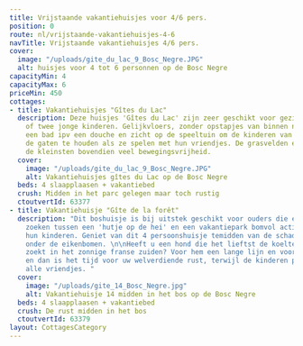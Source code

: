 ```yaml
---
title: Vrijstaande vakantiehuisjes voor 4/6 pers.
position: 0
route: nl/vrijstaande-vakantiehuisjes-4-6
navTitle: Vrijstaande vakantiehuisjes 4/6 pers.
cover:
  image: "/uploads/gite_du_lac_9_Bosc_Negre.JPG"
  alt: huisjes voor 4 tot 6 personnen op de Bosc Negre
capacityMin: 4
capacityMax: 6
priceMin: 450
cottages:
- title: Vakantiehuisjes "Gîtes du Lac"
  description: Deze huisjes 'Gîtes du Lac' zijn zeer geschikt voor gezinnen met één
    of twee jonge kinderen. Gelijkvloers, zonder opstapjes van binnen naar buiten,
    een bad ipv een douche en zicht op de speeltuin om de kinderen van afstand in
    de gaten te houden als ze spelen met hun vriendjes. De grasvelden er omheen geven
    de kleinsten bovendien veel bewegingsvrijheid.
  cover:
    image: "/uploads/gite_du_lac_9_Bosc_Negre.JPG"
    alt: Vakantiehuisjes gîtes du Lac op de Bosc Negre
  beds: 4 slaapplaasen + vakantiebed
  crush: Midden in het parc gelegen maar toch rustig
  ctoutvertId: 63377
- title: Vakantiehuisje "Gîte de la forêt"
  description: "Dit boshuisje is bij uitstek geschikt voor ouders die een compromis
    zoeken tussen een 'hutje op de hei' en een vakantiepark bomvol activiteiten voor
    hun kinderen. Geniet van dit 4 persoonshuisje temidden van de schaduwrijke plekken
    onder de eikenbomen. \n\nHeeft u een hond die het lieftst de koelte van de bomen
    zoekt in het zonnige franse zuiden? Voor hem een lange lijn en voor u een hangmat
    en dan is het tijd voor uw welverdiende rust, terwijl de kinderen profiteren van
    alle vriendjes. "
  cover:
    image: "/uploads/gite_14_Bosc_Negre.jpg"
    alt: Vakantiehuisje 14 midden in het bos op de Bosc Negre
  beds: 4 slaapplaasen + vakantiebed
  crush: De rust midden in het bos
  ctoutvertId: 63379
layout: CottagesCategory
---
```



